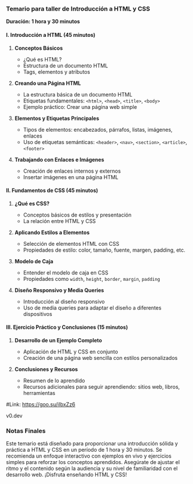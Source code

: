 ### Temario para taller de Introducción a HTML y CSS

**Duración: 1 hora y 30 minutos**

#### I. Introducción a HTML (45 minutos)
   1. **Conceptos Básicos**
      - ¿Qué es HTML?
      - Estructura de un documento HTML
      - Tags, elementos y atributos

   2. **Creando una Página HTML**
      - La estructura básica de un documento HTML
      - Etiquetas fundamentales: `<html>`, `<head>`, `<title>`, `<body>`
      - Ejemplo práctico: Crear una página web simple

   3. **Elementos y Etiquetas Principales**
      - Tipos de elementos: encabezados, párrafos, listas, imágenes, enlaces
      - Uso de etiquetas semánticas: `<header>`, `<nav>`, `<section>`, `<article>`, `<footer>`

   4. **Trabajando con Enlaces e Imágenes**
      - Creación de enlaces internos y externos
      - Insertar imágenes en una página HTML

#### II. Fundamentos de CSS (45 minutos)
   1. **¿Qué es CSS?**
      - Conceptos básicos de estilos y presentación
      - La relación entre HTML y CSS

   2. **Aplicando Estilos a Elementos**
      - Selección de elementos HTML con CSS
      - Propiedades de estilo: color, tamaño, fuente, margen, padding, etc.

   3. **Modelo de Caja**
      - Entender el modelo de caja en CSS
      - Propiedades como `width`, `height`, `border`, `margin`, `padding`

   4. **Diseño Responsivo y Media Queries**
      - Introducción al diseño responsivo
      - Uso de media queries para adaptar el diseño a diferentes dispositivos

#### III. Ejercicio Práctico y Conclusiones (15 minutos)
   1. **Desarrollo de un Ejemplo Completo**
      - Aplicación de HTML y CSS en conjunto
      - Creación de una página web sencilla con estilos personalizados

   2. **Conclusiones y Recursos**
      - Resumen de lo aprendido
      - Recursos adicionales para seguir aprendiendo: sitios web, libros, herramientas

#Link:
https://goo.su/iIbxZz6

v0.dev

### Notas Finales
Este temario está diseñado para proporcionar una introducción sólida y práctica a HTML y CSS en un período de 1 hora y 30 minutos. Se recomienda un enfoque interactivo con ejemplos en vivo y ejercicios simples para reforzar los conceptos aprendidos. Asegúrate de ajustar el ritmo y el contenido según la audiencia y su nivel de familiaridad con el desarrollo web. ¡Disfruta enseñando HTML y CSS!
